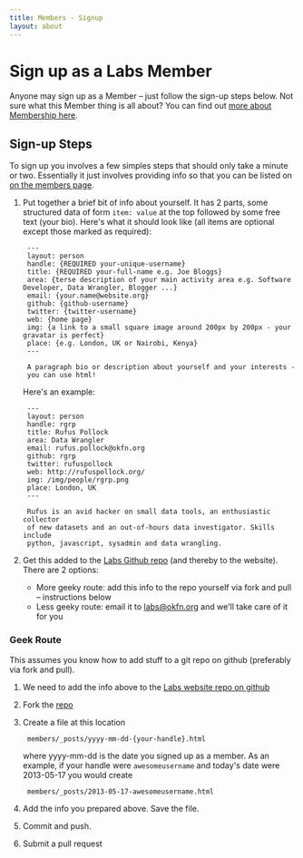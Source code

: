 ```yaml
---
title: Members - Signup
layout: about
---
```


# Sign up as a Labs Member

Anyone may sign up as a Member &ndash; just follow the sign-up steps below.
Not sure what this Member thing is all about? You can find out [more about
Membership here][members].

[members]: /members/

## Sign-up Steps

To sign up you involves a few simples steps that should only take a minute or
two. Essentially it just involves providing info so that you can be listed on
[on the members page][members].

1. Put together a brief bit of info about yourself. It has 2 parts, some
   structured data of form `item: value` at the top followed by some free text
   (your bio). Here's what it should look like (all items are optional except
   those marked as required):

        ---
        layout: person
        handle: {REQUIRED your-unique-username}
        title: {REQUIRED your-full-name e.g. Joe Bloggs}
        area: {terse description of your main activity area e.g. Software Developer, Data Wrangler, Blogger ...}
        email: {your.name@website.org}
        github: {github-username}
        twitter: {twitter-username}
        web: {home page}
        img: {a link to a small square image around 200px by 200px - your gravatar is perfect}
        place: {e.g. London, UK or Nairobi, Kenya}
        ---

        A paragraph bio or description about yourself and your interests -
        you can use html!

   Here's an example:

        ---
        layout: person
        handle: rgrp
        title: Rufus Pollock
        area: Data Wrangler
        email: rufus.pollock@okfn.org
        github: rgrp
        twitter: rufuspollock
        web: http://rufuspollock.org/
        img: /img/people/rgrp.png
        place: London, UK
        ---

        Rufus is an avid hacker on small data tools, an enthusiastic collector
        of new datasets and an out-of-hours data investigator. Skills include
        python, javascript, sysadmin and data wrangling.

2. Get this added to the [Labs Github repo][repo] (and thereby to the website).
   There are 2 options:

    * More geeky route: add this info to the repo yourself via fork and pull
      &ndash; instructions below
    * Less geeky route: email it to labs@okfn.org and we'll take care of it for
      you

### Geek Route

This assumes you know how to add stuff to a git repo on github (preferably via fork and pull).

1. We need to add the info above to the [Labs website repo on github][repo]

2. Fork the [repo][]

3. Create a file at this location

        members/_posts/yyyy-mm-dd-{your-handle}.html

   where yyyy-mm-dd is the date you signed up as a member. As an example, if
   your handle were `awesomeusername` and today's date were 2013-05-17 you
   would create

        members/_posts/2013-05-17-awesomeusername.html

4. Add the info you prepared above. Save the file.

5. Commit and push.

6. Submit a pull request

[repo]: https://github.com/okfn/okfn.github.com/

